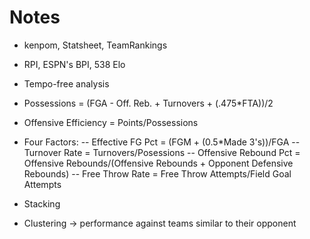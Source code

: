 # Notes

- kenpom, Statsheet, TeamRankings
- RPI, ESPN's BPI, 538 Elo

- Tempo-free analysis
- Possessions = (FGA - Off. Reb. + Turnovers + (.475*FTA))/2
- Offensive Efficiency = Points/Possessions

- Four Factors:
-- Effective FG Pct = (FGM + (0.5*Made 3's))/FGA
-- Turnover Rate = Turnovers/Posessions
-- Offensive Rebound Pct = Offensive Rebounds/(Offensive Rebounds + Opponent Defensive Rebounds)
-- Free Throw Rate = Free Throw Attempts/Field Goal Attempts

- Stacking

- Clustering -> performance against teams similar to their opponent